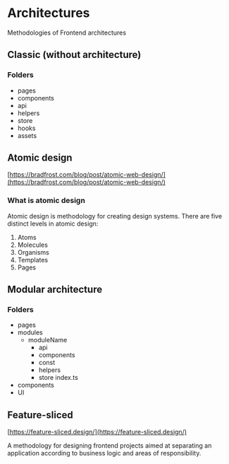 # Architectures

Methodologies of Frontend architectures

## Classic (without architecture)

### Folders

* pages
* components
* api
* helpers
* store
* hooks
* assets

## Atomic design

[https://bradfrost.com/blog/post/atomic-web-design/](https://bradfrost.com/blog/post/atomic-web-design/)
### What is atomic design

Atomic design is methodology for creating design systems. There are five distinct levels in atomic design:

1. Atoms
2. Molecules
3. Organisms
4. Templates
5. Pages

## Modular architecture

### Folders

* pages
* modules
  * moduleName
    * api
    * components
    * const
    * helpers
    * store
    index.ts
* components
* UI

## Feature-sliced
[https://feature-sliced.design/](https://feature-sliced.design/)

A methodology for designing frontend projects aimed at separating an application according to business logic and areas of responsibility.

